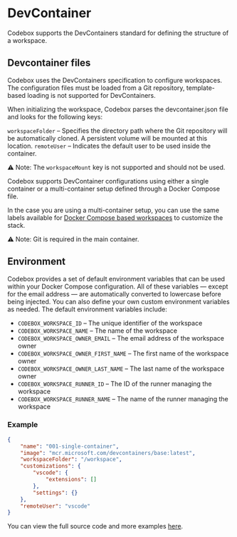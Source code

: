 # DevContainer
Codebox supports the DevContainers standard for defining the structure of a workspace.

## Devcontainer files
Codebox uses the DevContainers specification to configure workspaces. The configuration files must be loaded from a Git repository, template-based loading is not supported for DevContainers.

When initializing the workspace, Codebox parses the devcontainer.json file and looks for the following keys:

`workspaceFolder` – Specifies the directory path where the Git repository will be automatically cloned. A persistent volume will be mounted at this location.
`remoteUser` – Indicates the default user to be used inside the container.

⚠️ Note: The `workspaceMount` key is not supported and should not be used.

Codebox supports DevContainer configurations using either a single container or a multi-container setup defined through a Docker Compose file.

In the case you are using a multi-container setup, you can use the same labels available for [Docker Compose based workspaces](./docker-compose.md) to customize the stack.

⚠️ Note: Git is required in the main container.

## Environment
Codebox provides a set of default environment variables that can be used within your Docker Compose configuration. All of these variables — except for the email address — are automatically converted to lowercase before being injected. You can also define your own custom environment variables as needed. The default environment variables include:
- `CODEBOX_WORKSPACE_ID` – The unique identifier of the workspace
- `CODEBOX_WORKSPACE_NAME` – The name of the workspace
- `CODEBOX_WORKSPACE_OWNER_EMAIL` – The email address of the workspace owner
- `CODEBOX_WORKSPACE_OWNER_FIRST_NAME` – The first name of the workspace owner
- `CODEBOX_WORKSPACE_OWNER_LAST_NAME` – The last name of the workspace owner
- `CODEBOX_WORKSPACE_RUNNER_ID` – The ID of the runner managing the workspace
- `CODEBOX_WORKSPACE_RUNNER_NAME` – The name of the runner managing the workspace

### Example
```json
{
	"name": "001-single-container",
	"image": "mcr.microsoft.com/devcontainers/base:latest",
	"workspaceFolder": "/workspace",
	"customizations": {
		"vscode": {
			"extensions": []
		},
		"settings": {}
	},
	"remoteUser": "vscode"
}
```
You can view the full source code and more examples [here](https://gitlab.com/codebox4073715/codebox/-/tree/master/examples/devcontainer). 

